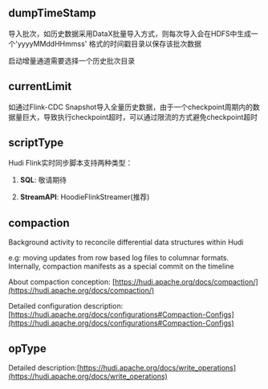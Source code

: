 ## dumpTimeStamp

导入批次，如历史数据采用DataX批量导入方式，则每次导入会在HDFS中生成一个'yyyyMMddHHmmss' 格式的时间戳目录以保存该批次数据

启动增量通道需要选择一个历史批次目录

## currentLimit

如通过Flink-CDC Snapshot导入全量历史数据，由于一个checkpoint周期内的数据量巨大，导致执行checkpoint超时，可以通过限流的方式避免checkpoint超时

## scriptType

Hudi Flink实时同步脚本支持两种类型：

1. **SQL**: 敬请期待

2. **StreamAPI**: HoodieFlinkStreamer(推荐)

## compaction

Background activity to reconcile differential data structures within Hudi 

e.g: moving updates from row based log files to columnar formats. Internally, compaction manifests as a special commit on the timeline

About compaction conception: [https://hudi.apache.org/docs/compaction/](https://hudi.apache.org/docs/compaction/)

Detailed configuration description: [https://hudi.apache.org/docs/configurations#Compaction-Configs](https://hudi.apache.org/docs/configurations#Compaction-Configs)

## opType 

Detailed description:[https://hudi.apache.org/docs/write_operations](https://hudi.apache.org/docs/write_operations)


